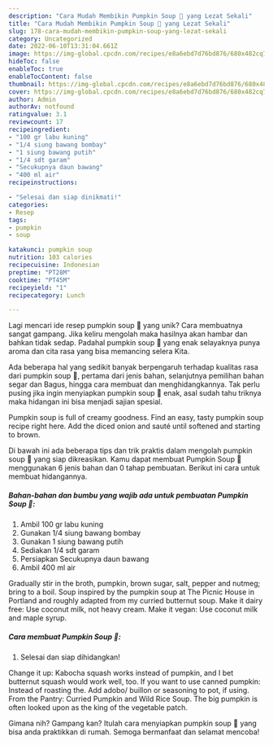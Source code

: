 ```yaml
---
description: "Cara Mudah Membikin Pumpkin Soup 🍜 yang Lezat Sekali"
title: "Cara Mudah Membikin Pumpkin Soup 🍜 yang Lezat Sekali"
slug: 178-cara-mudah-membikin-pumpkin-soup-yang-lezat-sekali
category: Uncategorized
date: 2022-06-10T13:31:04.661Z
image: https://img-global.cpcdn.com/recipes/e8a6ebd7d76bd876/680x482cq70/pumpkin-soup-foto-resep-utama.jpg
hideToc: false
enableToc: true
enableTocContent: false
thumbnail: https://img-global.cpcdn.com/recipes/e8a6ebd7d76bd876/680x482cq70/pumpkin-soup-foto-resep-utama.jpg
cover: https://img-global.cpcdn.com/recipes/e8a6ebd7d76bd876/680x482cq70/pumpkin-soup-foto-resep-utama.jpg
author: Admin
authorAv: notfound
ratingvalue: 3.1
reviewcount: 17
recipeingredient:
- "100 gr labu kuning"
- "1/4 siung bawang bombay"
- "1 siung bawang putih"
- "1/4 sdt garam"
- "Secukupnya daun bawang"
- "400 ml air"
recipeinstructions:

- "Selesai dan siap dinikmati!"
categories:
- Resep
tags:
- pumpkin
- soup

katakunci: pumpkin soup 
nutrition: 103 calories
recipecuisine: Indonesian
preptime: "PT28M"
cooktime: "PT45M"
recipeyield: "1"
recipecategory: Lunch

---
```





Lagi mencari ide resep pumpkin soup 🍜 yang unik? Cara membuatnya sangat gampang. Jika keliru mengolah maka hasilnya akan hambar dan bahkan tidak sedap. Padahal pumpkin soup 🍜 yang enak selayaknya punya aroma dan cita rasa yang bisa memancing selera Kita.





Ada beberapa hal yang sedikit banyak berpengaruh terhadap kualitas rasa dari pumpkin soup 🍜, pertama dari jenis bahan, selanjutnya pemilihan bahan segar dan Bagus, hingga cara membuat dan menghidangkannya. Tak perlu pusing jika ingin menyiapkan pumpkin soup 🍜 enak,      asal sudah tahu triknya maka hidangan ini bisa menjadi sajian spesial.














Pumpkin soup is full of creamy goodness. Find an easy, tasty pumpkin soup recipe right here. Add the diced onion and sauté until softened and starting to brown.






Di bawah ini ada beberapa tips dan trik praktis dalam mengolah pumpkin soup 🍜 yang siap dikreasikan. Kamu dapat membuat Pumpkin Soup 🍜 menggunakan 6 jenis bahan dan 0 tahap pembuatan. Berikut ini cara untuk membuat hidangannya.

<!--inarticleads1-->

##### Bahan-bahan dan bumbu yang wajib ada untuk pembuatan Pumpkin Soup 🍜:

1. Ambil 100 gr labu kuning
1. Gunakan 1/4 siung bawang bombay
1. Gunakan 1 siung bawang putih
1. Sediakan 1/4 sdt garam
1. Persiapkan Secukupnya daun bawang
1. Ambil 400 ml air


Gradually stir in the broth, pumpkin, brown sugar, salt, pepper and nutmeg; bring to a boil. Soup inspired by the pumpkin soup at The Picnic House in Portland and roughly adapted from my curried butternut soup. Make it dairy free: Use coconut milk, not heavy cream. Make it vegan: Use coconut milk and maple syrup. 

<!--inarticleads2-->

##### Cara membuat Pumpkin Soup 🍜:


1. Selesai dan siap dihidangkan!

Change it up: Kabocha squash works instead of pumpkin, and I bet butternut squash would work well, too. If you want to use canned pumpkin: Instead of roasting the. Add adobo/ buillon or seasoning to pot, if using. From the Pantry: Curried Pumpkin and Wild Rice Soup. The big pumpkin is often looked upon as the king of the vegetable patch. 

Gimana nih? Gampang kan? Itulah cara menyiapkan pumpkin soup 🍜 yang bisa anda praktikkan di rumah. Semoga bermanfaat dan selamat mencoba!
